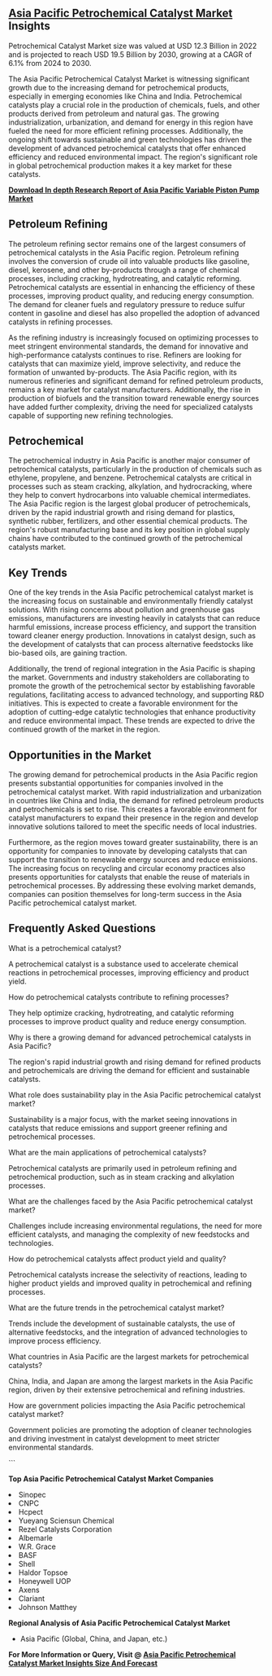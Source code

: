 <h2><a href="https://www.verifiedmarketreports.com/download-sample/?rid=369874&amp;utm_source=Github-Feb&amp;utm_medium=219" target="_blank">Asia Pacific Petrochemical Catalyst Market</a> Insights</h2><p>Petrochemical Catalyst Market size was valued at USD 12.3 Billion in 2022 and is projected to reach USD 19.5 Billion by 2030, growing at a CAGR of 6.1% from 2024 to 2030.</p><p><p>The Asia Pacific Petrochemical Catalyst Market is witnessing significant growth due to the increasing demand for petrochemical products, especially in emerging economies like China and India. Petrochemical catalysts play a crucial role in the production of chemicals, fuels, and other products derived from petroleum and natural gas. The growing industrialization, urbanization, and demand for energy in this region have fueled the need for more efficient refining processes. Additionally, the ongoing shift towards sustainable and green technologies has driven the development of advanced petrochemical catalysts that offer enhanced efficiency and reduced environmental impact. The region's significant role in global petrochemical production makes it a key market for these catalysts. <a href="#downloadSample"><p><strong>Download In depth Research Report of <a href="https://www.verifiedmarketreports.com/download-sample/?rid=236118&amp;utm_source=Pulse-Dec&amp;utm_medium=219" target="_blank">Asia Pacific Variable Piston Pump Market</a></strong></p></a></p> <h2>Petroleum Refining</h2> <p>The petroleum refining sector remains one of the largest consumers of petrochemical catalysts in the Asia Pacific region. Petroleum refining involves the conversion of crude oil into valuable products like gasoline, diesel, kerosene, and other by-products through a range of chemical processes, including cracking, hydrotreating, and catalytic reforming. Petrochemical catalysts are essential in enhancing the efficiency of these processes, improving product quality, and reducing energy consumption. The demand for cleaner fuels and regulatory pressure to reduce sulfur content in gasoline and diesel has also propelled the adoption of advanced catalysts in refining processes.</p> <p>As the refining industry is increasingly focused on optimizing processes to meet stringent environmental standards, the demand for innovative and high-performance catalysts continues to rise. Refiners are looking for catalysts that can maximize yield, improve selectivity, and reduce the formation of unwanted by-products. The Asia Pacific region, with its numerous refineries and significant demand for refined petroleum products, remains a key market for catalyst manufacturers. Additionally, the rise in production of biofuels and the transition toward renewable energy sources have added further complexity, driving the need for specialized catalysts capable of supporting new refining technologies.</p> <h2>Petrochemical</h2> <p>The petrochemical industry in Asia Pacific is another major consumer of petrochemical catalysts, particularly in the production of chemicals such as ethylene, propylene, and benzene. Petrochemical catalysts are critical in processes such as steam cracking, alkylation, and hydrocracking, where they help to convert hydrocarbons into valuable chemical intermediates. The Asia Pacific region is the largest global producer of petrochemicals, driven by the rapid industrial growth and rising demand for plastics, synthetic rubber, fertilizers, and other essential chemical products. The region's robust manufacturing base and its key position in global supply chains have contributed to the continued growth of the petrochemical catalysts market.</p> <pWith an increasing demand for petrochemical products, the region's petrochemical industry faces growing pressure to enhance operational efficiency, reduce emissions, and meet stricter environmental standards. In response, catalysts with improved activity, selectivity, and durability are in high demand. The growing focus on sustainable development and the push for reducing carbon footprints are also prompting the adoption of greener and more efficient catalysts in the petrochemical industry. The Asia Pacific market continues to benefit from technological advancements in catalyst development, which are helping producers to optimize their operations and maintain competitiveness on the global stage.</p> <h2>Key Trends</h2> <p>One of the key trends in the Asia Pacific petrochemical catalyst market is the increasing focus on sustainable and environmentally friendly catalyst solutions. With rising concerns about pollution and greenhouse gas emissions, manufacturers are investing heavily in catalysts that can reduce harmful emissions, increase process efficiency, and support the transition toward cleaner energy production. Innovations in catalyst design, such as the development of catalysts that can process alternative feedstocks like bio-based oils, are gaining traction.</p> <p>Additionally, the trend of regional integration in the Asia Pacific is shaping the market. Governments and industry stakeholders are collaborating to promote the growth of the petrochemical sector by establishing favorable regulations, facilitating access to advanced technology, and supporting R&D initiatives. This is expected to create a favorable environment for the adoption of cutting-edge catalytic technologies that enhance productivity and reduce environmental impact. These trends are expected to drive the continued growth of the market in the region.</p> <h2>Opportunities in the Market</h2> <p>The growing demand for petrochemical products in the Asia Pacific region presents substantial opportunities for companies involved in the petrochemical catalyst market. With rapid industrialization and urbanization in countries like China and India, the demand for refined petroleum products and petrochemicals is set to rise. This creates a favorable environment for catalyst manufacturers to expand their presence in the region and develop innovative solutions tailored to meet the specific needs of local industries.</p> <p>Furthermore, as the region moves toward greater sustainability, there is an opportunity for companies to innovate by developing catalysts that can support the transition to renewable energy sources and reduce emissions. The increasing focus on recycling and circular economy practices also presents opportunities for catalysts that enable the reuse of materials in petrochemical processes. By addressing these evolving market demands, companies can position themselves for long-term success in the Asia Pacific petrochemical catalyst market.</p> <h2>Frequently Asked Questions</h2> <p>What is a petrochemical catalyst? </p> <p>A petrochemical catalyst is a substance used to accelerate chemical reactions in petrochemical processes, improving efficiency and product yield.</p> <p>How do petrochemical catalysts contribute to refining processes?</p> <p>They help optimize cracking, hydrotreating, and catalytic reforming processes to improve product quality and reduce energy consumption.</p> <p>Why is there a growing demand for advanced petrochemical catalysts in Asia Pacific? </p> <p>The region's rapid industrial growth and rising demand for refined products and petrochemicals are driving the demand for efficient and sustainable catalysts.</p> <p>What role does sustainability play in the Asia Pacific petrochemical catalyst market? </p> <p>Sustainability is a major focus, with the market seeing innovations in catalysts that reduce emissions and support greener refining and petrochemical processes.</p> <p>What are the main applications of petrochemical catalysts? </p> <p>Petrochemical catalysts are primarily used in petroleum refining and petrochemical production, such as in steam cracking and alkylation processes.</p> <p>What are the challenges faced by the Asia Pacific petrochemical catalyst market? </p> <p>Challenges include increasing environmental regulations, the need for more efficient catalysts, and managing the complexity of new feedstocks and technologies.</p> <p>How do petrochemical catalysts affect product yield and quality? </p> <p>Petrochemical catalysts increase the selectivity of reactions, leading to higher product yields and improved quality in petrochemical and refining processes.</p> <p>What are the future trends in the petrochemical catalyst market? </p> <p>Trends include the development of sustainable catalysts, the use of alternative feedstocks, and the integration of advanced technologies to improve process efficiency.</p> <p>What countries in Asia Pacific are the largest markets for petrochemical catalysts? </p> <p>China, India, and Japan are among the largest markets in the Asia Pacific region, driven by their extensive petrochemical and refining industries.</p> <p>How are government policies impacting the Asia Pacific petrochemical catalyst market? </p> <p>Government policies are promoting the adoption of cleaner technologies and driving investment in catalyst development to meet stricter environmental standards.</p> ```</p><p><strong>Top Asia Pacific Petrochemical Catalyst Market Companies</strong></p><div data-test-id=""><p><li>Sinopec</li><li> CNPC</li><li> Hcpect</li><li> Yueyang Sciensun Chemical</li><li> Rezel Catalysts Corporation</li><li> Albemarle</li><li> W.R. Grace</li><li> BASF</li><li> Shell</li><li> Haldor Topsoe</li><li> Honeywell UOP</li><li> Axens</li><li> Clariant</li><li> Johnson Matthey</li></p><div><strong>Regional Analysis of&nbsp;Asia Pacific Petrochemical Catalyst Market</strong></div><ul><li dir="ltr"><p dir="ltr">Asia Pacific (Global, China, and Japan, etc.)</p></li></ul><p><strong>For More Information or Query, Visit @&nbsp;</strong><strong><a href="https://www.verifiedmarketreports.com/product/petrochemical-catalyst-market/?utm_source=Github-Feb&amp;utm_medium=219" target="_blank">Asia Pacific Petrochemical Catalyst Market Insights Size And Forecast</a></strong></p></div><h2>&nbsp;</h2><div data-test-id="">&nbsp;</div>
